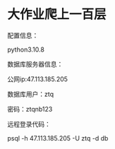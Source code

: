# 大作业爬上一百层

配置信息：

python3.10.8



数据库服务器信息：

公网ip:47.113.185.205

数据库用户：ztq

密码：ztqnb123

远程登录代码：

psql -h 47.113.185.205 -U ztq -d db

